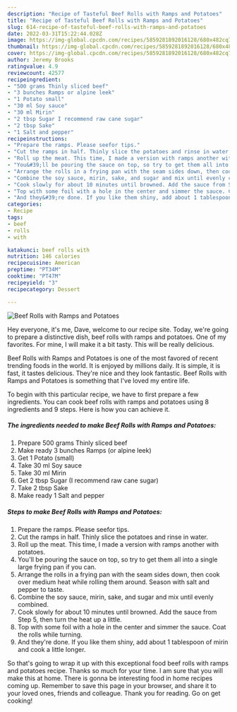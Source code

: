 ```yaml
---
description: "Recipe of Tasteful Beef Rolls with Ramps and Potatoes"
title: "Recipe of Tasteful Beef Rolls with Ramps and Potatoes"
slug: 614-recipe-of-tasteful-beef-rolls-with-ramps-and-potatoes
date: 2022-03-31T15:22:44.028Z
image: https://img-global.cpcdn.com/recipes/5859281892016128/680x482cq70/beef-rolls-with-ramps-and-potatoes-recipe-main-photo.jpg
thumbnail: https://img-global.cpcdn.com/recipes/5859281892016128/680x482cq70/beef-rolls-with-ramps-and-potatoes-recipe-main-photo.jpg
cover: https://img-global.cpcdn.com/recipes/5859281892016128/680x482cq70/beef-rolls-with-ramps-and-potatoes-recipe-main-photo.jpg
author: Jeremy Brooks
ratingvalue: 4.9
reviewcount: 42577
recipeingredient:
- "500 grams Thinly sliced beef"
- "3 bunches Ramps or alpine leek"
- "1 Potato small"
- "30 ml Soy sauce"
- "30 ml Mirin"
- "2 tbsp Sugar I recommend raw cane sugar"
- "2 tbsp Sake"
- "1 Salt and pepper"
recipeinstructions:
- "Prepare the ramps. Please seefor tips."
- "Cut the ramps in half. Thinly slice the potatoes and rinse in water."
- "Roll up the meat. This time, I made a version with ramps another with potatoes."
- "You&#39;ll be pouring the sauce on top, so try to get them all into a single large frying pan if you can."
- "Arrange the rolls in a frying pan with the seam sides down, then cook over medium heat while rolling them around. Season with salt and pepper to taste."
- "Combine the soy sauce, mirin, sake, and sugar and mix until evenly combined."
- "Cook slowly for about 10 minutes until browned. Add the sauce from Step 5, then turn the heat up a little."
- "Top with some foil with a hole in the center and simmer the sauce. Coat the rolls while turning."
- "And they&#39;re done. If you like them shiny, add about 1 tablespoon of mirin and cook a little longer."
categories:
- Recipe
tags:
- beef
- rolls
- with

katakunci: beef rolls with 
nutrition: 146 calories
recipecuisine: American
preptime: "PT34M"
cooktime: "PT47M"
recipeyield: "3"
recipecategory: Dessert

---
```



![Beef Rolls with Ramps and Potatoes](https://img-global.cpcdn.com/recipes/5859281892016128/680x482cq70/beef-rolls-with-ramps-and-potatoes-recipe-main-photo.jpg)

Hey everyone, it's me, Dave, welcome to our recipe site. Today, we're going to prepare a distinctive dish, beef rolls with ramps and potatoes. One of my favorites. For mine, I will make it a bit tasty. This will be really delicious.

Beef Rolls with Ramps and Potatoes is one of the most favored of recent trending foods in the world. It is enjoyed by millions daily. It is simple, it is fast, it tastes delicious. They're nice and they look fantastic. Beef Rolls with Ramps and Potatoes is something that I've loved my entire life.




To begin with this particular recipe, we have to first prepare a few ingredients. You can cook beef rolls with ramps and potatoes using 8 ingredients and 9 steps. Here is how you can achieve it.

<!--inarticleads1-->

##### The ingredients needed to make Beef Rolls with Ramps and Potatoes:

1. Prepare 500 grams Thinly sliced beef
1. Make ready 3 bunches Ramps (or alpine leek)
1. Get 1 Potato (small)
1. Take 30 ml Soy sauce
1. Take 30 ml Mirin
1. Get 2 tbsp Sugar (I recommend raw cane sugar)
1. Take 2 tbsp Sake
1. Make ready 1 Salt and pepper




<!--inarticleads2-->

##### Steps to make Beef Rolls with Ramps and Potatoes:

1. Prepare the ramps. Please seefor tips.
1. Cut the ramps in half. Thinly slice the potatoes and rinse in water.
1. Roll up the meat. This time, I made a version with ramps another with potatoes.
1. You&#39;ll be pouring the sauce on top, so try to get them all into a single large frying pan if you can.
1. Arrange the rolls in a frying pan with the seam sides down, then cook over medium heat while rolling them around. Season with salt and pepper to taste.
1. Combine the soy sauce, mirin, sake, and sugar and mix until evenly combined.
1. Cook slowly for about 10 minutes until browned. Add the sauce from Step 5, then turn the heat up a little.
1. Top with some foil with a hole in the center and simmer the sauce. Coat the rolls while turning.
1. And they&#39;re done. If you like them shiny, add about 1 tablespoon of mirin and cook a little longer.




So that's going to wrap it up with this exceptional food beef rolls with ramps and potatoes recipe. Thanks so much for your time. I am sure that you will make this at home. There is gonna be interesting food in home recipes coming up. Remember to save this page in your browser, and share it to your loved ones, friends and colleague. Thank you for reading. Go on get cooking!
